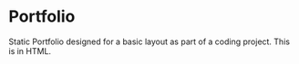 # Portfolio
Static Portfolio designed for a basic layout as part of a coding project. This is in HTML.
